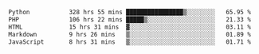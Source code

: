 <!--START_SECTION:waka-->

```txt
Python           328 hrs 55 mins ████████████████▒░░░░░░░░   65.95 %
PHP              106 hrs 22 mins █████▒░░░░░░░░░░░░░░░░░░░   21.33 %
HTML             15 hrs 31 mins  ▓░░░░░░░░░░░░░░░░░░░░░░░░   03.11 %
Markdown         9 hrs 26 mins   ▒░░░░░░░░░░░░░░░░░░░░░░░░   01.89 %
JavaScript       8 hrs 31 mins   ▒░░░░░░░░░░░░░░░░░░░░░░░░   01.71 %
```

<!--END_SECTION:waka-->
